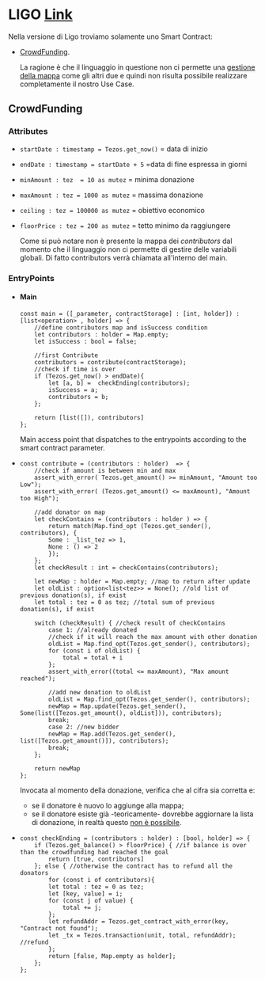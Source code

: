 # LIGO [Link](https://github.com/TheMastro-11/LearningTezos/blob/contracts/CrowdFunding/Ligo/CrowdFunding.jsligo)
Nella versione di Ligo troviamo solamente uno Smart Contract:
* [CrowdFunding](#CrowdFunding).

    La ragione è che il linguaggio in questione non ci permette una [gestione della mappa](#Issues) come gli altri due e quindi non risulta possibile realizzare completamente il nostro Use Case. 

## CrowdFunding

### Attributes
* `startDate : timestamp = Tezos.get_now()` = data di inizio
* `endDate : timestamp = startDate + 5` =data di fine espressa in giorni
* `minAmount : tez  = 10 as mutez` = minima donazione
* `maxAmount : tez = 1000 as mutez` = massima donazione
* `ceiling : tez = 100000 as mutez` = obiettivo economico
* `floorPrice : tez = 200 as mutez` = tetto minimo da raggiungere

    Come si può notare non è presente la mappa dei *contributors* dal momento che il linguaggio non ci permette di gestire delle variabili globali. Di fatto contributors verrà chiamata all'interno del main.

### EntryPoints
*   #### Main
    ``` 
    const main = ([_parameter, contractStorage] : [int, holder]) : [list<operation> , holder] => {
        //define contributors map and isSuccess condition
        let contributors : holder = Map.empty;
        let isSuccess : bool = false;

        //first Contribute
        contributors = contribute(contractStorage);
        //check if time is over
        if (Tezos.get_now() > endDate){
            let [a, b] =  checkEnding(contributors);
            isSuccess = a;
            contributors = b;
        };

        return [list([]), contributors]
    }; 
    ```
    Main access point that dispatches to the entrypoints according to the smart contract parameter.

*   ``` 
    const contribute = (contributors : holder)  => {
        //check if amount is between min and max
        assert_with_error( Tezos.get_amount() >= minAmount, "Amount too Low");
        assert_with_error( (Tezos.get_amount() <= maxAmount), "Amount too High");

        //add donator on map
        let checkContains = (contributors : holder ) => {
            return match(Map.find_opt (Tezos.get_sender(), contributors), {
            Some : _list_tez => 1,
            None : () => 2
            });
        };
        let checkResult : int = checkContains(contributors);
        
        let newMap : holder = Map.empty; //map to return after update
        let oldList : option<list<tez>> = None(); //old list of previous donation(s), if exist
        let total : tez = 0 as tez; //total sum of previous donation(s), if exist
        
        switch (checkResult) { //check result of checkContains
            case 1: //already donated
            //check if it will reach the max amount with other donation
            oldList = Map.find_opt(Tezos.get_sender(), contributors);
            for (const i of oldList) {
                total = total + i
            };
            assert_with_error((total <= maxAmount), "Max amount reached");

            //add new donation to oldList
            oldList = Map.find_opt(Tezos.get_sender(), contributors);
            newMap = Map.update(Tezos.get_sender(), Some(list([Tezos.get_amount(), oldList])), contributors);
            break;
            case 2: //new bidder  
            newMap = Map.add(Tezos.get_sender(), list([Tezos.get_amount()]), contributors);
            break;
        };

        return newMap
    };
    ```
    Invocata al momento della donazione, verifica che al cifra sia corretta e:
    * se il donatore è nuovo lo aggiunge alla mappa;
    * se il donatore esiste già -teoricamente- dovrebbe aggiornare la lista di donazione, in realtà questo [non è possibile](#Issues).


*   ``` 
    const checkEnding = (contributors : holder) : [bool, holder] => {
        if (Tezos.get_balance() > floorPrice) { //if balance is over than the crowdfunding had reached the goal
            return [true, contributors]
        }; else { //otherwise the contract has to refund all the donators
            for (const i of contributors){
            let total : tez = 0 as tez;
            let [key, value] = i;  
            for (const j of value) {
                total += j;
            };
            let refundAddr = Tezos.get_contract_with_error(key, "Contract not found");
            let _tx = Tezos.transaction(unit, total, refundAddr); //refund
            };
            return [false, Map.empty as holder];
        };
    };
    ```
